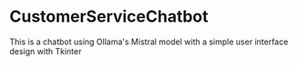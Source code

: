 # CustomerServiceChatbot
This is a chatbot using Ollama's Mistral model with a simple user interface design with Tkinter
